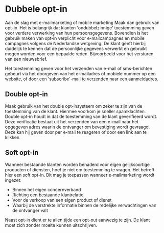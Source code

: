 # Dubbele opt-in

Aan de slag met e-mailmarketing of mobile
marketing Maak dan gebruik van opt-in. Het is belangrijk dat klanten
'ondubbelzinnige' toestemming geven voor verdere verwerking van hun
persoonsgegevens. Bovendien is het gebruik maken van opt-in verplicht
voor e-mailcampagnes en mobile campagnes volgens de Nederlandse
wetgeving. De klant geeft hierbij duidelijk te kennen dat de persoonlijke gegevens
verwerkt en gebruikt mogen worden voor een bepaalde reden. Bijvoorbeeld
voor het versturen van een nieuwsbrief.

Het toestemming geven voor het verzenden van e-mail of sms-berichten
gebeurt via het doorgeven van het e-mailadres of mobiele nummer op een
website, of door een 'subscribe'-mail te verzenden naar een
aanmeldadres.

Double opt-in
-------------

Maak gebruik van het double opt-insysteem om zeker te zijn van de
toestemming van de klant. Hiermee voorkom je sneller spamklachten.
Double opt-in houdt in dat de toestemming van de klant geverifieerd
wordt. Deze verificatie bestaat uit het verzenden van een e-mail naar
het opgegeven adres waarin de ontvanger om bevestiging wordt gevraagd.
Deze kan hij geven door per e-mail te reageren of door een link aan te
klikken.

Soft opt-in
-----------

Wanneer bestaande klanten worden benaderd voor eigen gelijksoortige
producten of diensten, hoef je niet om toestemming te vragen. Het
betreft hier een soft opt-in. Dit mag je toepassen wanneer
e-mailmarketing wordt ingezet:

-   Binnen het eigen concernverband
-   Richting een bestaande klantrelatie
-   Voor de verkoop van een eigen product of dienst
-   Waarbij de verstrekte informatie binnen de redelijke verwachtingen
    van de ontvanger valt

Naast opt-in dient er te allen tijde een opt-out
aanwezig te zijn. De klant moet zich zonder moeite kunnen uitschrijven.
